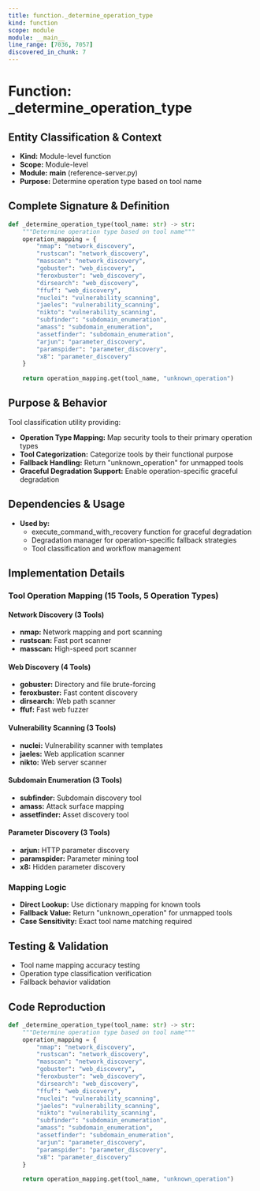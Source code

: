 ```yaml
---
title: function._determine_operation_type
kind: function
scope: module
module: __main__
line_range: [7036, 7057]
discovered_in_chunk: 7
---
```


# Function: _determine_operation_type

## Entity Classification & Context
- **Kind:** Module-level function
- **Scope:** Module-level
- **Module:** __main__ (reference-server.py)
- **Purpose:** Determine operation type based on tool name

## Complete Signature & Definition
```python
def _determine_operation_type(tool_name: str) -> str:
    """Determine operation type based on tool name"""
    operation_mapping = {
        "nmap": "network_discovery",
        "rustscan": "network_discovery", 
        "masscan": "network_discovery",
        "gobuster": "web_discovery",
        "feroxbuster": "web_discovery",
        "dirsearch": "web_discovery",
        "ffuf": "web_discovery",
        "nuclei": "vulnerability_scanning",
        "jaeles": "vulnerability_scanning",
        "nikto": "vulnerability_scanning",
        "subfinder": "subdomain_enumeration",
        "amass": "subdomain_enumeration",
        "assetfinder": "subdomain_enumeration",
        "arjun": "parameter_discovery",
        "paramspider": "parameter_discovery",
        "x8": "parameter_discovery"
    }
    
    return operation_mapping.get(tool_name, "unknown_operation")
```

## Purpose & Behavior
Tool classification utility providing:
- **Operation Type Mapping:** Map security tools to their primary operation types
- **Tool Categorization:** Categorize tools by their functional purpose
- **Fallback Handling:** Return "unknown_operation" for unmapped tools
- **Graceful Degradation Support:** Enable operation-specific graceful degradation

## Dependencies & Usage
- **Used by:**
  - execute_command_with_recovery function for graceful degradation
  - Degradation manager for operation-specific fallback strategies
  - Tool classification and workflow management

## Implementation Details

### Tool Operation Mapping (15 Tools, 5 Operation Types)

#### Network Discovery (3 Tools)
- **nmap:** Network mapping and port scanning
- **rustscan:** Fast port scanner
- **masscan:** High-speed port scanner

#### Web Discovery (4 Tools)
- **gobuster:** Directory and file brute-forcing
- **feroxbuster:** Fast content discovery
- **dirsearch:** Web path scanner
- **ffuf:** Fast web fuzzer

#### Vulnerability Scanning (3 Tools)
- **nuclei:** Vulnerability scanner with templates
- **jaeles:** Web application scanner
- **nikto:** Web server scanner

#### Subdomain Enumeration (3 Tools)
- **subfinder:** Subdomain discovery tool
- **amass:** Attack surface mapping
- **assetfinder:** Asset discovery tool

#### Parameter Discovery (3 Tools)
- **arjun:** HTTP parameter discovery
- **paramspider:** Parameter mining tool
- **x8:** Hidden parameter discovery

### Mapping Logic
- **Direct Lookup:** Use dictionary mapping for known tools
- **Fallback Value:** Return "unknown_operation" for unmapped tools
- **Case Sensitivity:** Exact tool name matching required

## Testing & Validation
- Tool name mapping accuracy testing
- Operation type classification verification
- Fallback behavior validation

## Code Reproduction
```python
def _determine_operation_type(tool_name: str) -> str:
    """Determine operation type based on tool name"""
    operation_mapping = {
        "nmap": "network_discovery",
        "rustscan": "network_discovery", 
        "masscan": "network_discovery",
        "gobuster": "web_discovery",
        "feroxbuster": "web_discovery",
        "dirsearch": "web_discovery",
        "ffuf": "web_discovery",
        "nuclei": "vulnerability_scanning",
        "jaeles": "vulnerability_scanning",
        "nikto": "vulnerability_scanning",
        "subfinder": "subdomain_enumeration",
        "amass": "subdomain_enumeration",
        "assetfinder": "subdomain_enumeration",
        "arjun": "parameter_discovery",
        "paramspider": "parameter_discovery",
        "x8": "parameter_discovery"
    }
    
    return operation_mapping.get(tool_name, "unknown_operation")
```
